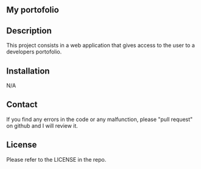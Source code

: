 ## My portofolio

## Description 

 This project consists in a web application that gives access to the user to a developers portofolio. 



## Installation

N/A


## Contact

If you find any errors in the code or any malfunction, please "pull request" on github and I will review it. 


## License

Please refer to the LICENSE in the repo.